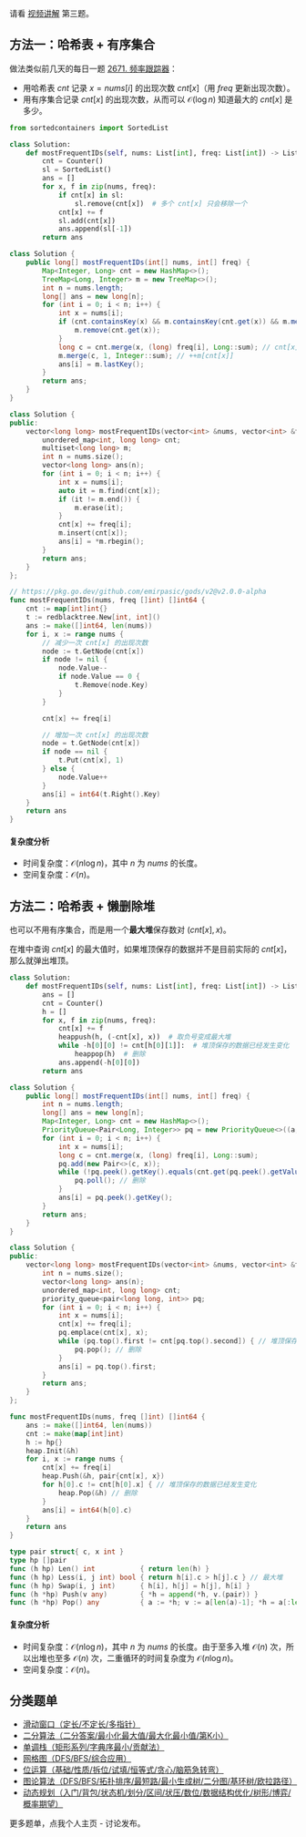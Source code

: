 请看 [视频讲解](https://www.bilibili.com/video/BV1wr421h7xY/) 第三题。

## 方法一：哈希表 + 有序集合

做法类似前几天的每日一题 [2671. 频率跟踪器](https://leetcode.cn/problems/frequency-tracker/)：

- 用哈希表 $\textit{cnt}$ 记录 $x=\textit{nums}[i]$ 的出现次数 $\textit{cnt}[x]$（用 $\textit{freq}$ 更新出现次数）。
- 用有序集合记录 $\textit{cnt}[x]$ 的出现次数，从而可以 $\mathcal{O}(\log n)$ 知道最大的 $\textit{cnt}[x]$ 是多少。

```py [sol-Python3]
from sortedcontainers import SortedList

class Solution:
    def mostFrequentIDs(self, nums: List[int], freq: List[int]) -> List[int]:
        cnt = Counter()
        sl = SortedList()
        ans = []
        for x, f in zip(nums, freq):
            if cnt[x] in sl:
                sl.remove(cnt[x])  # 多个 cnt[x] 只会移除一个
            cnt[x] += f
            sl.add(cnt[x])
            ans.append(sl[-1])
        return ans
```

```java [sol-Java]
class Solution {
    public long[] mostFrequentIDs(int[] nums, int[] freq) {
        Map<Integer, Long> cnt = new HashMap<>();
        TreeMap<Long, Integer> m = new TreeMap<>();
        int n = nums.length;
        long[] ans = new long[n];
        for (int i = 0; i < n; i++) {
            int x = nums[i];
            if (cnt.containsKey(x) && m.containsKey(cnt.get(x)) && m.merge(cnt.get(x), -1, Integer::sum) == 0) { // --m[cnt[x]] == 0
                m.remove(cnt.get(x));
            }
            long c = cnt.merge(x, (long) freq[i], Long::sum); // cnt[x] += freq[i]
            m.merge(c, 1, Integer::sum); // ++m[cnt[x]]
            ans[i] = m.lastKey();
        }
        return ans;
    }
}
```

```cpp [sol-C++]
class Solution {
public:
    vector<long long> mostFrequentIDs(vector<int> &nums, vector<int> &freq) {
        unordered_map<int, long long> cnt;
        multiset<long long> m;
        int n = nums.size();
        vector<long long> ans(n);
        for (int i = 0; i < n; i++) {
            int x = nums[i];
            auto it = m.find(cnt[x]);
            if (it != m.end()) {
                m.erase(it);
            }
            cnt[x] += freq[i];
            m.insert(cnt[x]);
            ans[i] = *m.rbegin();
        }
        return ans;
    }
};
```

```go [sol-Go]
// https://pkg.go.dev/github.com/emirpasic/gods/v2@v2.0.0-alpha
func mostFrequentIDs(nums, freq []int) []int64 {
	cnt := map[int]int{}
	t := redblacktree.New[int, int]()
	ans := make([]int64, len(nums))
	for i, x := range nums {
		// 减少一次 cnt[x] 的出现次数
		node := t.GetNode(cnt[x])
		if node != nil {
			node.Value--
			if node.Value == 0 {
				t.Remove(node.Key)
			}
		}

		cnt[x] += freq[i]

		// 增加一次 cnt[x] 的出现次数
		node = t.GetNode(cnt[x])
		if node == nil {
			t.Put(cnt[x], 1)
		} else {
			node.Value++
		}
		ans[i] = int64(t.Right().Key)
	}
	return ans
}
```

#### 复杂度分析

- 时间复杂度：$\mathcal{O}(n\log n)$，其中 $n$ 为 $\textit{nums}$ 的长度。
- 空间复杂度：$\mathcal{O}(n)$。

## 方法二：哈希表 + 懒删除堆

也可以不用有序集合，而是用一个**最大堆**保存数对 $(\textit{cnt}[x], x)$。

在堆中查询 $\textit{cnt}[x]$ 的最大值时，如果堆顶保存的数据并不是目前实际的 $\textit{cnt}[x]$，那么就弹出堆顶。

```py [sol-Python3]
class Solution:
    def mostFrequentIDs(self, nums: List[int], freq: List[int]) -> List[int]:
        ans = []
        cnt = Counter()
        h = []
        for x, f in zip(nums, freq):
            cnt[x] += f
            heappush(h, (-cnt[x], x))  # 取负号变成最大堆
            while -h[0][0] != cnt[h[0][1]]:  # 堆顶保存的数据已经发生变化
                heappop(h)  # 删除
            ans.append(-h[0][0])
        return ans
```

```java [sol-Java]
class Solution {
    public long[] mostFrequentIDs(int[] nums, int[] freq) {
        int n = nums.length;
        long[] ans = new long[n];
        Map<Integer, Long> cnt = new HashMap<>();
        PriorityQueue<Pair<Long, Integer>> pq = new PriorityQueue<>((a, b) -> Long.compare(b.getKey(), a.getKey()));
        for (int i = 0; i < n; i++) {
            int x = nums[i];
            long c = cnt.merge(x, (long) freq[i], Long::sum);
            pq.add(new Pair<>(c, x));
            while (!pq.peek().getKey().equals(cnt.get(pq.peek().getValue()))) { // 堆顶保存的数据已经发生变化
                pq.poll(); // 删除
            }
            ans[i] = pq.peek().getKey();
        }
        return ans;
    }
}
```

```cpp [sol-C++]
class Solution {
public:
    vector<long long> mostFrequentIDs(vector<int> &nums, vector<int> &freq) {
        int n = nums.size();
        vector<long long> ans(n);
        unordered_map<int, long long> cnt;
        priority_queue<pair<long long, int>> pq;
        for (int i = 0; i < n; i++) {
            int x = nums[i];
            cnt[x] += freq[i];
            pq.emplace(cnt[x], x);
            while (pq.top().first != cnt[pq.top().second]) { // 堆顶保存的数据已经发生变化
                pq.pop(); // 删除
            }
            ans[i] = pq.top().first;
        }
        return ans;
    }
};
```

```go [sol-Go]
func mostFrequentIDs(nums, freq []int) []int64 {
	ans := make([]int64, len(nums))
	cnt := make(map[int]int)
	h := hp{}
	heap.Init(&h)
	for i, x := range nums {
		cnt[x] += freq[i]
		heap.Push(&h, pair{cnt[x], x})
		for h[0].c != cnt[h[0].x] { // 堆顶保存的数据已经发生变化
			heap.Pop(&h) // 删除
		}
		ans[i] = int64(h[0].c)
	}
	return ans
}

type pair struct{ c, x int }
type hp []pair
func (h hp) Len() int           { return len(h) }
func (h hp) Less(i, j int) bool { return h[i].c > h[j].c } // 最大堆
func (h hp) Swap(i, j int)      { h[i], h[j] = h[j], h[i] }
func (h *hp) Push(v any)        { *h = append(*h, v.(pair)) }
func (h *hp) Pop() any          { a := *h; v := a[len(a)-1]; *h = a[:len(a)-1]; return v }
```

#### 复杂度分析

- 时间复杂度：$\mathcal{O}(n\log n)$，其中 $n$ 为 $\textit{nums}$ 的长度。由于至多入堆 $\mathcal{O}(n)$ 次，所以出堆也至多 $\mathcal{O}(n)$ 次，二重循环的时间复杂度为 $\mathcal{O}(n\log n)$。
- 空间复杂度：$\mathcal{O}(n)$。

## 分类题单

- [滑动窗口（定长/不定长/多指针）](https://leetcode.cn/circle/discuss/0viNMK/)
- [二分算法（二分答案/最小化最大值/最大化最小值/第K小）](https://leetcode.cn/circle/discuss/SqopEo/)
- [单调栈（矩形系列/字典序最小/贡献法）](https://leetcode.cn/circle/discuss/9oZFK9/)
- [网格图（DFS/BFS/综合应用）](https://leetcode.cn/circle/discuss/YiXPXW/)
- [位运算（基础/性质/拆位/试填/恒等式/贪心/脑筋急转弯）](https://leetcode.cn/circle/discuss/dHn9Vk/)
- [图论算法（DFS/BFS/拓扑排序/最短路/最小生成树/二分图/基环树/欧拉路径）](https://leetcode.cn/circle/discuss/01LUak/)
- [动态规划（入门/背包/状态机/划分/区间/状压/数位/数据结构优化/树形/博弈/概率期望）](https://leetcode.cn/circle/discuss/tXLS3i/)

更多题单，点我个人主页 - 讨论发布。
